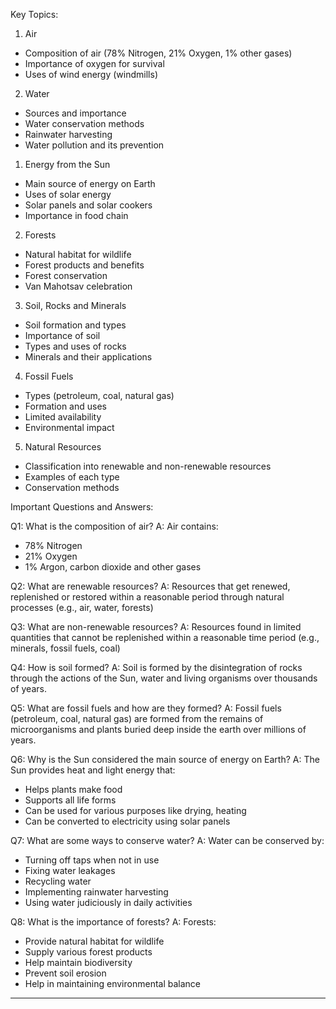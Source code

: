 Key Topics:

1. Air
- Composition of air (78% Nitrogen, 21% Oxygen, 1% other gases)
- Importance of oxygen for survival
- Uses of wind energy (windmills)

2. Water
- Sources and importance
- Water conservation methods
- Rainwater harvesting
- Water pollution and its prevention

1. Energy from the Sun
- Main source of energy on Earth
- Uses of solar energy
- Solar panels and solar cookers
- Importance in food chain

2. Forests
- Natural habitat for wildlife
- Forest products and benefits
- Forest conservation
- Van Mahotsav celebration

3. Soil, Rocks and Minerals
- Soil formation and types
- Importance of soil
- Types and uses of rocks
- Minerals and their applications

4. Fossil Fuels
- Types (petroleum, coal, natural gas)
- Formation and uses
- Limited availability
- Environmental impact

5. Natural Resources
- Classification into renewable and non-renewable resources
- Examples of each type
- Conservation methods

Important Questions and Answers:

Q1: What is the composition of air?
A: Air contains:
- 78% Nitrogen
- 21% Oxygen
- 1% Argon, carbon dioxide and other gases

Q2: What are renewable resources?
A: Resources that get renewed, replenished or restored within a reasonable period through natural processes (e.g., air, water, forests)

Q3: What are non-renewable resources?
A: Resources found in limited quantities that cannot be replenished within a reasonable time period (e.g., minerals, fossil fuels, coal)

Q4: How is soil formed?
A: Soil is formed by the disintegration of rocks through the actions of the Sun, water and living organisms over thousands of years.

Q5: What are fossil fuels and how are they formed?
A: Fossil fuels (petroleum, coal, natural gas) are formed from the remains of microorganisms and plants buried deep inside the earth over millions of years.

Q6: Why is the Sun considered the main source of energy on Earth?
A: The Sun provides heat and light energy that:
- Helps plants make food
- Supports all life forms
- Can be used for various purposes like drying, heating
- Can be converted to electricity using solar panels

Q7: What are some ways to conserve water?
A: Water can be conserved by:
- Turning off taps when not in use
- Fixing water leakages
- Recycling water
- Implementing rainwater harvesting
- Using water judiciously in daily activities

Q8: What is the importance of forests?
A: Forests:
- Provide natural habitat for wildlife
- Supply various forest products
- Help maintain biodiversity
- Prevent soil erosion
- Help in maintaining environmental balance
---
